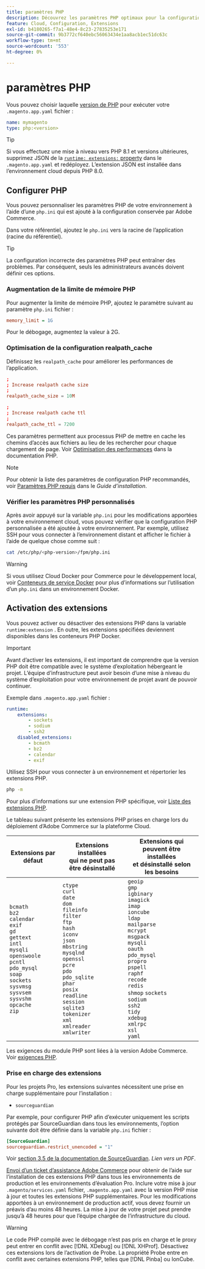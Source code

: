 ```yaml
---
title: paramètres PHP
description: Découvrez les paramètres PHP optimaux pour la configuration de l’application Commerce dans l’infrastructure cloud.
feature: Cloud, Configuration, Extensions
exl-id: b4180265-f7a1-48e4-8c23-27835253e171
source-git-commit: 9b3772cf640ebc56063434e1aa8acb1ec51dc63c
workflow-type: tm+mt
source-wordcount: '553'
ht-degree: 0%

---
```


# paramètres PHP

Vous pouvez choisir laquelle [version de PHP](https://experienceleague.adobe.com/docs/commerce-operations/installation-guide/system-requirements.html) pour exécuter votre `.magento.app.yaml` fichier :

```yaml
name: mymagento
type: php:<version>
```

>[!TIP]
>
>Si vous effectuez une mise à niveau vers PHP 8.1 et versions ultérieures, supprimez JSON de la [`runtime: extensions:` property](properties.md#runtime) dans le `.magento.app.yaml` et redéployez. L’extension JSON est installée dans l’environnement cloud depuis PHP 8.0.

## Configurer PHP

Vous pouvez personnaliser les paramètres PHP de votre environnement à l’aide d’une `php.ini` qui est ajouté à la configuration conservée par Adobe Commerce.

Dans votre référentiel, ajoutez le `php.ini` vers la racine de l’application (racine du référentiel).

>[!TIP]
>
>La configuration incorrecte des paramètres PHP peut entraîner des problèmes. Par conséquent, seuls les administrateurs avancés doivent définir ces options.

### Augmentation de la limite de mémoire PHP

Pour augmenter la limite de mémoire PHP, ajoutez le paramètre suivant au paramètre `php.ini` fichier :

```ini
memory_limit = 1G
```

Pour le débogage, augmentez la valeur à 2G.

### Optimisation de la configuration realpath_cache

Définissez les `realpath_cache` pour améliorer les performances de l’application.

```conf
;
; Increase realpath cache size
;
realpath_cache_size = 10M

;
; Increase realpath cache ttl
;
realpath_cache_ttl = 7200
```

Ces paramètres permettent aux processus PHP de mettre en cache les chemins d’accès aux fichiers au lieu de les rechercher pour chaque chargement de page. Voir [Optimisation des performances](https://www.php.net/manual/en/ini.core.php) dans la documentation PHP.

>[!NOTE]
>
>Pour obtenir la liste des paramètres de configuration PHP recommandés, voir [Paramètres PHP requis](https://experienceleague.adobe.com/docs/commerce-operations/installation-guide/prerequisites/php-settings.html) dans le _Guide d’installation_.

### Vérifier les paramètres PHP personnalisés

Après avoir appuyé sur la variable `php.ini` pour les modifications apportées à votre environnement cloud, vous pouvez vérifier que la configuration PHP personnalisée a été ajoutée à votre environnement. Par exemple, utilisez SSH pour vous connecter à l’environnement distant et afficher le fichier à l’aide de quelque chose comme suit :

```bash
cat /etc/php/<php-version>/fpm/php.ini
```

>[!WARNING]
>
>Si vous utilisez Cloud Docker pour Commerce pour le développement local, voir [Conteneurs de service Docker](https://developer.adobe.com/commerce/cloud-tools/docker/containers/service/#fpm-container) pour plus d’informations sur l’utilisation d’un `php.ini` dans un environnement Docker.

## Activation des extensions

Vous pouvez activer ou désactiver des extensions PHP dans la variable `runtime:extension` . En outre, les extensions spécifiées deviennent disponibles dans les conteneurs PHP Docker.

>[!IMPORTANT]
>
>Avant d’activer les extensions, il est important de comprendre que la version PHP doit être compatible avec le système d’exploitation hébergeant le projet. L’équipe d’infrastructure peut avoir besoin d’une mise à niveau du système d’exploitation pour votre environnement de projet avant de pouvoir continuer.

Exemple dans `.magento.app.yaml` fichier :

```yaml
runtime:
    extensions:
        - sockets
        - sodium
        - ssh2
    disabled_extensions:
        - bcmath
        - bz2
        - calendar
        - exif
```

Utilisez SSH pour vous connecter à un environnement et répertorier les extensions PHP.

```bash
php -m
```

Pour plus d’informations sur une extension PHP spécifique, voir [Liste des extensions PHP](https://www.php.net/manual/en/extensions.alphabetical.php).

Le tableau suivant présente les extensions PHP prises en charge lors du déploiement d’Adobe Commerce sur la plateforme Cloud.

| Extensions par défaut | Extensions installées<br>qui ne peut pas être désinstallé | Extensions qui peuvent être installées<br>et désinstallé selon les besoins |
| ------------------ | --------------------- | --------------------- |
| `bcmath`<br>`bz2`<br>`calendar`<br>`exif`<br>`gd`<br>`gettext`<br> `intl`<br> `mysqli`<br> `openswoole`<br> `pcntl`<br> `pdo_mysql`<br> `soap`<br> `sockets`<br>  `sysvmsg`<br> `sysvsem`<br> `sysvshm`<br> `opcache`<br> `zip` | `ctype`<br> `curl`<br>`date`<br> `dom`<br> `fileinfo`<br> `filter`<br> `ftp`<br> `hash`<br> `iconv`<br> `json`<br> `mbstring`<br> `mysqlnd`<br> `openssl`<br> `pcre`<br> `pdo`<br> `pdo_sqlite`<br> `phar`<br>`posix`<br> `readline`<br> `session`<br> `sqlite3`<br> `tokenizer`<br> `xml`<br> `xmlreader`<br> `xmlwriter`<br> | `geoip`<br>`gmp`<br> `igbinary`<br> `imagick`<br> `imap`<br> `ioncube` <br>`ldap`<br> `mailparse`<br> `mcrypt`<br> `msgpack`<br> `mysqli`<br> `oauth`<br> `pdo_mysql`<br> `propro`<br> `pspell`<br> `raphf`<br> `recode`<br> `redis`<br> `shmop` `sockets`<br> `sodium`<br> `ssh2`<br>`tidy`<br> `xdebug`<br> `xmlrpc`<br> `xsl`<br> `yaml` |

Les exigences du module PHP sont liées à la version Adobe Commerce. Voir [exigences PHP](https://experienceleague.adobe.com/docs/commerce-operations/installation-guide/prerequisites/php-settings.html).

### Prise en charge des extensions

Pour les projets Pro, les extensions suivantes nécessitent une prise en charge supplémentaire pour l’installation :

- `sourceguardian`

Par exemple, pour configurer PHP afin d’exécuter uniquement les scripts protégés par SourceGuardian dans tous les environnements, l’option suivante doit être définie dans la variable `php.ini` fichier :

```ini
[SourceGuardian]
sourceguardian.restrict_unencoded = "1"
```

Voir [section 3.5 de la documentation de SourceGuardian](https://sourceguardian.com/demofiles/files/SourceGuardian%20for%20Linux%20User%20Manual.pdf). _Lien vers un PDF_.

[Envoi d’un ticket d’assistance Adobe Commerce](https://experienceleague.adobe.com/docs/commerce-knowledge-base/kb/help-center-guide/magento-help-center-user-guide.html#submit-ticket) pour obtenir de l’aide sur l’installation de ces extensions PHP dans tous les environnements de production et les environnements d’évaluation Pro. Inclure votre mise à jour `.magento/services.yaml` fichier, `.magento.app.yaml` avec la version PHP mise à jour et toutes les extensions PHP supplémentaires. Pour les modifications apportées à un environnement de production actif, vous devez fournir un préavis d’au moins 48 heures. La mise à jour de votre projet peut prendre jusqu’à 48 heures pour que l’équipe chargée de l’infrastructure du cloud.

>[!WARNING]
>
>Le code PHP compilé avec le débogage n’est pas pris en charge et le proxy peut entrer en conflit avec [!DNL XDebug] ou [!DNL XHProf]. Désactivez ces extensions lors de l’activation de Probe. La propriété Probe entre en conflit avec certaines extensions PHP, telles que [!DNL Pinba] ou IonCube.
